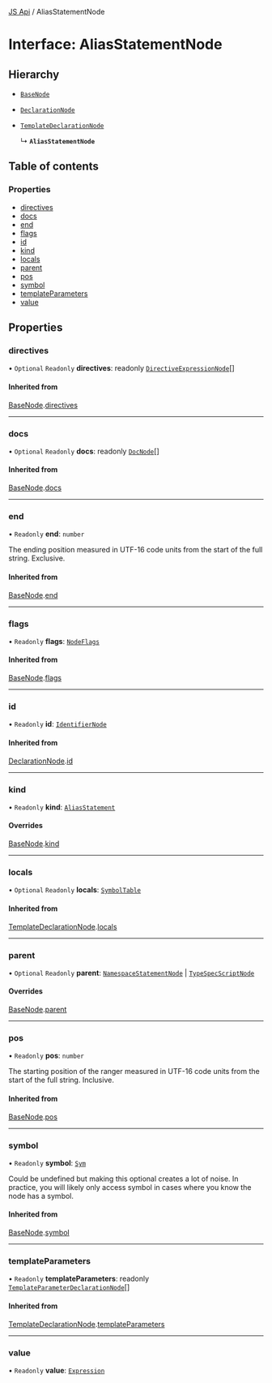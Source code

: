 [JS Api](../index.md) / AliasStatementNode

# Interface: AliasStatementNode

## Hierarchy

- [`BaseNode`](BaseNode.md)

- [`DeclarationNode`](DeclarationNode.md)

- [`TemplateDeclarationNode`](TemplateDeclarationNode.md)

  ↳ **`AliasStatementNode`**

## Table of contents

### Properties

- [directives](AliasStatementNode.md#directives)
- [docs](AliasStatementNode.md#docs)
- [end](AliasStatementNode.md#end)
- [flags](AliasStatementNode.md#flags)
- [id](AliasStatementNode.md#id)
- [kind](AliasStatementNode.md#kind)
- [locals](AliasStatementNode.md#locals)
- [parent](AliasStatementNode.md#parent)
- [pos](AliasStatementNode.md#pos)
- [symbol](AliasStatementNode.md#symbol)
- [templateParameters](AliasStatementNode.md#templateparameters)
- [value](AliasStatementNode.md#value)

## Properties

### directives

• `Optional` `Readonly` **directives**: readonly [`DirectiveExpressionNode`](DirectiveExpressionNode.md)[]

#### Inherited from

[BaseNode](BaseNode.md).[directives](BaseNode.md#directives)

___

### docs

• `Optional` `Readonly` **docs**: readonly [`DocNode`](DocNode.md)[]

#### Inherited from

[BaseNode](BaseNode.md).[docs](BaseNode.md#docs)

___

### end

• `Readonly` **end**: `number`

The ending position measured in UTF-16 code units from the start of the
full string. Exclusive.

#### Inherited from

[BaseNode](BaseNode.md).[end](BaseNode.md#end)

___

### flags

• `Readonly` **flags**: [`NodeFlags`](../enums/NodeFlags.md)

#### Inherited from

[BaseNode](BaseNode.md).[flags](BaseNode.md#flags)

___

### id

• `Readonly` **id**: [`IdentifierNode`](IdentifierNode.md)

#### Inherited from

[DeclarationNode](DeclarationNode.md).[id](DeclarationNode.md#id)

___

### kind

• `Readonly` **kind**: [`AliasStatement`](../enums/SyntaxKind.md#aliasstatement)

#### Overrides

[BaseNode](BaseNode.md).[kind](BaseNode.md#kind)

___

### locals

• `Optional` `Readonly` **locals**: [`SymbolTable`](SymbolTable.md)

#### Inherited from

[TemplateDeclarationNode](TemplateDeclarationNode.md).[locals](TemplateDeclarationNode.md#locals)

___

### parent

• `Optional` `Readonly` **parent**: [`NamespaceStatementNode`](NamespaceStatementNode.md) \| [`TypeSpecScriptNode`](TypeSpecScriptNode.md)

#### Overrides

[BaseNode](BaseNode.md).[parent](BaseNode.md#parent)

___

### pos

• `Readonly` **pos**: `number`

The starting position of the ranger measured in UTF-16 code units from the
start of the full string. Inclusive.

#### Inherited from

[BaseNode](BaseNode.md).[pos](BaseNode.md#pos)

___

### symbol

• `Readonly` **symbol**: [`Sym`](Sym.md)

Could be undefined but making this optional creates a lot of noise. In practice,
you will likely only access symbol in cases where you know the node has a symbol.

#### Inherited from

[BaseNode](BaseNode.md).[symbol](BaseNode.md#symbol)

___

### templateParameters

• `Readonly` **templateParameters**: readonly [`TemplateParameterDeclarationNode`](TemplateParameterDeclarationNode.md)[]

#### Inherited from

[TemplateDeclarationNode](TemplateDeclarationNode.md).[templateParameters](TemplateDeclarationNode.md#templateparameters)

___

### value

• `Readonly` **value**: [`Expression`](../index.md#expression)
